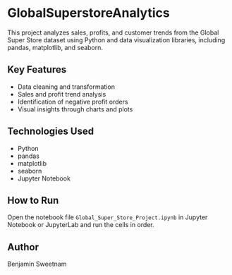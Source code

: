 # GlobalSuperstoreAnalytics

This project analyzes sales, profits, and customer trends from the Global Super Store dataset using Python and data visualization libraries, including pandas, matplotlib, and seaborn.

## Key Features
- Data cleaning and transformation
- Sales and profit trend analysis
- Identification of negative profit orders
- Visual insights through charts and plots

## Technologies Used
- Python
- pandas
- matplotlib
- seaborn
- Jupyter Notebook

## How to Run
Open the notebook file `Global_Super_Store_Project.ipynb` in Jupyter Notebook or JupyterLab and run the cells in order.

## Author
Benjamin Sweetnam
